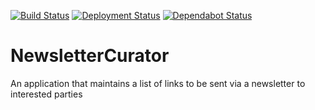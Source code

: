 [![Build Status](https://dev.azure.com/christopherdemicoli/NewsletterCurator/_apis/build/status/cdemi.NewsletterCurator)](https://dev.azure.com/christopherdemicoli/NewsletterCurator/_build/latest?definitionId=2) [![Deployment Status](https://vsrm.dev.azure.com/christopherdemicoli/_apis/public/Release/badge/4caf03a9-fa0f-41be-9736-9dcaa5a2c607/1/1)](#) [![Dependabot Status](https://api.dependabot.com/badges/status?host=github&repo=cdemi/NewsletterCurator)](https://dependabot.com)


# NewsletterCurator
An application that maintains a list of links to be sent via a newsletter to interested parties
